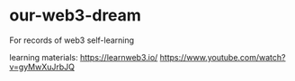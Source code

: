 # our-web3-dream
For records of web3 self-learning



learning materials:
https://learnweb3.io/
https://www.youtube.com/watch?v=gyMwXuJrbJQ

